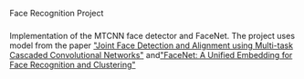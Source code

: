 Face Recognition Project
###

Implementation of the MTCNN face detector and FaceNet. The project uses model from the paper ["Joint Face Detection and Alignment using
Multi-task Cascaded Convolutional Networks"](https://arxiv.org/abs/1604.02878) and["FaceNet: A Unified Embedding for Face Recognition and Clustering"](http://arxiv.org/abs/1503.03832)